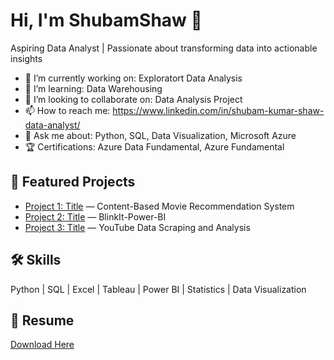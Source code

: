 
# Hi, I'm  ShubamShaw 👋

Aspiring Data Analyst | Passionate about transforming data into actionable insights

- 🔭 I’m currently working on: Exploratort Data Analysis
- 🌱 I’m learning: Data Warehousing
- 👯 I’m looking to collaborate on: Data Analysis Project
- 📫 How to reach me: https://www.linkedin.com/in/shubam-kumar-shaw-data-analyst/
- 💬 Ask me about: Python, SQL, Data Visualization, Microsoft Azure
- 🏆 Certifications: Azure Data Fundamental, Azure Fundamental

## 📌 Featured Projects
- [Project 1: Title](https://github.com/shawshubam/Movie_Recommendation) — Content-Based Movie Recommendation System
- [Project 2: Title](https://github.com/shawshubam/BlinkIt-Power-BI) — BlinkIt-Power-BI
- [Project 3: Title](https://github.com/shawshubam/Youtube-Data-Scrapping-using-API-Integration) — YouTube Data Scraping and Analysis

## 🛠️ Skills
Python | SQL | Excel | Tableau | Power BI | Statistics | Data Visualization

## 📄 Resume
[Download Here](https://docs.google.com/document/d/1sKWfkT5dBxGf_KH7ld1sRRWlWstN1dTN/edit?usp=drive_link&ouid=112179906295860159734&rtpof=true&sd=true)
 
